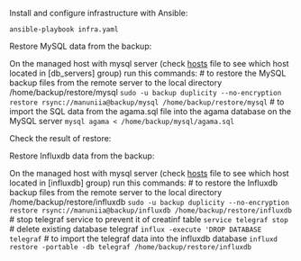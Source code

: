 Install and configure infrastructure with Ansible:

    ansible-playbook infra.yaml

Restore MySQL data from the backup:

  On the managed host with mysql server (check [hosts](/hosts) file to see which host located in [db_servers] group) run this commands:
    # to restore the MySQL backup files from the remote server to the local directory /home/backup/restore/mysql
    `sudo -u backup duplicity --no-encryption restore rsync://manuniia@backup/mysql /home/backup/restore/mysql`
    # to import the SQL data from the agama.sql file into the agama database on the MySQL server
    `mysql agama < /home/backup/mysql/agama.sql`

Check the result of restore:
    

Restore Influxdb data from the backup:

  On the managed host with mysql server (check [hosts](/hosts) file to see which host located in [influxdb] group) run this commands:
    # to restore the Influxdb backup files from the remote server to the local directory /home/backup/restore/influxdb
    `sudo -u backup duplicity --no-encryption restore rsync://manuniia@backup/influxdb /home/backup/restore/influxdb`
    # stop telegraf service to prevent it of creatinf table
    `service telegraf stop`
    # delete existing database telegraf
    `influx -execute 'DROP DATABASE telegraf`
    # to import the telegraf data into the influxdb database
    `influxd restore -portable -db telegraf /home/backup/restore/influxdb`